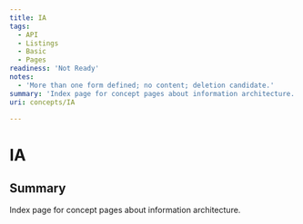 ```yaml
---
title: IA
tags:
  - API
  - Listings
  - Basic
  - Pages
readiness: 'Not Ready'
notes:
  - 'More than one form defined; no content; deletion candidate.'
summary: 'Index page for concept pages about information architecture.'
uri: concepts/IA

---
```

# IA

## Summary

Index page for concept pages about information architecture.

